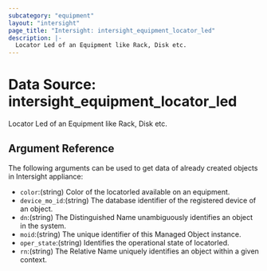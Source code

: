 ```yaml
---
subcategory: "equipment"
layout: "intersight"
page_title: "Intersight: intersight_equipment_locator_led"
description: |-
  Locator Led of an Equipment like Rack, Disk etc.
---
```


# Data Source: intersight_equipment_locator_led
Locator Led of an Equipment like Rack, Disk etc.
## Argument Reference
The following arguments can be used to get data of already created objects in Intersight appliance:
* `color`:(string) Color of the locatorled available on an equipment. 
* `device_mo_id`:(string) The database identifier of the registered device of an object. 
* `dn`:(string) The Distinguished Name unambiguously identifies an object in the system. 
* `moid`:(string) The unique identifier of this Managed Object instance. 
* `oper_state`:(string) Identifies the operational state of locatorled. 
* `rn`:(string) The Relative Name uniquely identifies an object within a given context. 
